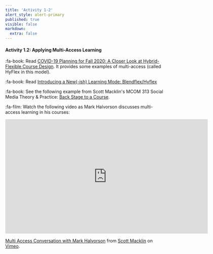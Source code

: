 ```yaml
---
title: 'Activity 1-2'
alert_style: alert-primary
published: true
visible: false
markdown:
  extra: false
---
```


#### Activity 1.2: Applying Multi-Access Learning

:fa-book: Read [COVID-19 Planning for Fall 2020: A Closer Look at Hybrid-Flexible Course Design](https://philonedtech.com/covid-19-planning-for-fall-2020-a-closer-look-at-hybrid-flexible-course-design/?utm_source=rss&utm_medium=rss&utm_campaign=covid-19-planning-for-fall-2020-a-closer-look-at-hybrid-flexible-course-design).  It provides some examples of multi-access (called HyFlex in this model).

:fa-book: Read [Introducing a New(-ish) Learning Mode: Blendflex/Hyflex](https://www.insidehighered.com/digital-learning/article/2018/01/24/blendflex-lets-students-toggle-between-online-or-face-face)

:fa-book: See the following example from Scott Macklin's MCOM 313 Social Media Theory & Practice: [Back Stage to a Course](https://spark.adobe.com/page/pwh3KC34s3cnE/).

:fa-film: Watch the following video as Mark Halvorson discusses multi-access learning in his courses:

<iframe src="https://player.vimeo.com/video/416526075" width="640" height="360" frameborder="0" allow="autoplay; fullscreen" allowfullscreen></iframe>
<p><a href="https://vimeo.com/416526075">Multi Access Conversation with Mark Halvorson</a> from <a href="https://vimeo.com/openhandreel">Scott Macklin</a> on <a href="https://vimeo.com">Vimeo</a>.</p>
